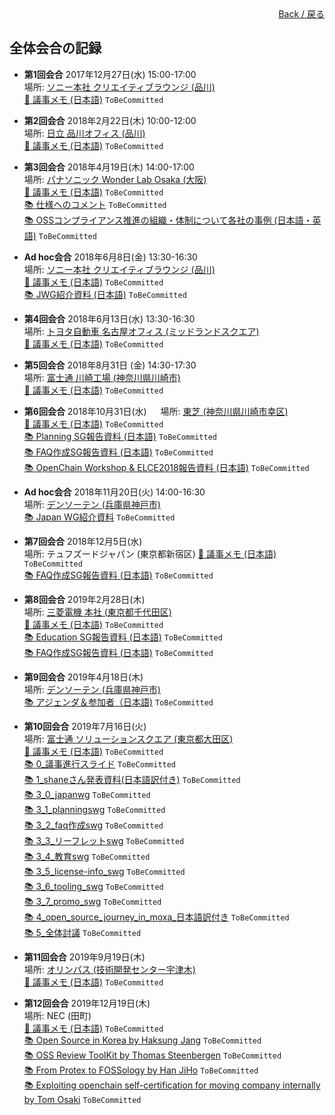 <div style="text-align: right;">
<a href="/Onboarding-JWG/">Back / 戻る</a>
</div>

## 全体会合の記録

- **第1回会合** 2017年12月27日(水) 15:00-17:00  
場所: [ソニー本社 クリエイティブラウンジ (品川)](https://www.sony.co.jp/SonyInfo/CorporateInfo/Data/Map/index.html)  
[&#x1f4dd; 議事メモ (日本語)]() ```ToBeCommitted```  

- **第2回会合** 2018年2月22日(木) 10:00-12:00  
場所: [日立 品川オフィス (品川)](http://sasp.mapion.co.jp/b/hitachi/info/BA850354/?view=r)  
[&#x1f4dd; 議事メモ (日本語)]() ```ToBeCommitted```  

- **第3回会合** 2018年4月19日(木) 14:00-17:00  
場所: [パナソニック Wonder Lab Osaka (大阪)](https://www.panasonic.com/jp/corporate/wonders/pdf/wlo_map.pdf)  
[&#x1f4dd; 議事メモ (日本語)]() ```ToBeCommitted```  
[&#x1f4da; 仕様へのコメント]() ```ToBeCommitted```  
[&#x1f4da; OSSコンプライアンス推進の組織・体制について各社の事例 (日本語・英語)]() ```ToBeCommitted```  

- **Ad hoc会合** 2018年6月8日(金) 13:30-16:30  
場所: [ソニー本社 クリエイティブラウンジ (品川)](https://www.sony.co.jp/SonyInfo/CorporateInfo/Data/Map/index.html)  
[&#x1f4dd; 議事メモ (日本語)]() ```ToBeCommitted```  
[&#x1f4da; JWG紹介資料 (日本語)]() ```ToBeCommitted```  

- **第4回会合** 2018年6月13日(水) 13:30-16:30  
場所: [トヨタ自動車 名古屋オフィス (ミッドランドスクエア)](http://www.toyota.co.jp/jpn/company/about_toyota/outline/nagoya_office.html)  
[&#x1f4dd; 議事メモ (日本語)]() ```ToBeCommitted```  

- **第5回会合** 2018年8月31日 (金) 14:30-17:30  
場所: [富士通 川崎工場 (神奈川県川崎市)](http://www.fujitsu.com/jp/about/corporate/facilities/kawasaki/index.html)  
[&#x1f4dd; 議事メモ (日本語)]() ```ToBeCommitted```  

- **第6回会合** 2018年10月31日(水)  　
場所: [東芝 (神奈川県川崎市幸区)](https://www.toshiba.co.jp/about/location/index_j.htm#KAWASAKI)  
[&#x1f4dd; 議事メモ (日本語)]() ```ToBeCommitted```  
[&#x1f4da; Planning SG報告資料 (日本語)]() ```ToBeCommitted```  
[&#x1f4da; FAQ作成SG報告資料 (日本語)]() ```ToBeCommitted```  
[&#x1f4da; OpenChain Workshop & ELCE2018報告資料 (日本語)]() ```ToBeCommitted```  

- **Ad hoc会合** 2018年11月20日(火) 14:00-16:30  
場所: [デンソーテン (兵庫県神戸市)](https://www.denso-ten.com/jp/company/profile/map/)  
[&#x1f4da; Japan WG紹介資料]() ```ToBeCommitted```  

- **第7回会合** 2018年12月5日(水)  
場所: テュフズードジャパン (東京都新宿区)
[&#x1f4dd; 議事メモ (日本語)]() ```ToBeCommitted```  
[&#x1f4da; FAQ作成SG報告資料 (日本語)]() ```ToBeCommitted```  

- **第8回会合** 2019年2月28日(木)  
場所: [三菱電機 本社 (東京都千代田区)](http://www.mitsubishielectric.co.jp/corporate/gaiyo/network/head/)  
[&#x1f4dd; 議事メモ (日本語)]() ```ToBeCommitted```  
[&#x1f4da; Education SG報告資料 (日本語)]() ```ToBeCommitted```  
[&#x1f4da; FAQ作成SG報告資料 (日本語)]() ```ToBeCommitted```  

- **第9回会合** 2019年4月18日(木)  
場所: [デンソーテン (兵庫県神戸市)](https://www.denso-ten.com/jp/company/profile/map/)  
[&#x1f4da; アジェンダ＆参加者（日本語)]() ```ToBeCommitted```  

- **第10回会合** 2019年7月16日(火)  
場所: [富士通 ソリューションスクエア (東京都大田区)](https://www.fujitsu.com/jp/about/corporate/facilities/solutionsquare/)  
[&#x1f4dd; 議事メモ (日本語)]() ```ToBeCommitted```  
[&#x1f4da; 0_議事進行スライド]() ```ToBeCommitted```  
[&#x1f4da; 1_shaneさん発表資料(日本語訳付き)]() ```ToBeCommitted```  
[&#x1f4da; 3_0_japanwg]() ```ToBeCommitted```  
[&#x1f4da; 3_1_planningswg]() ```ToBeCommitted```  
[&#x1f4da; 3_2_faq作成swg]() ```ToBeCommitted```  
[&#x1f4da; 3_3_リーフレットswg]() ```ToBeCommitted```  
[&#x1f4da; 3_4_教育swg]() ```ToBeCommitted```  
[&#x1f4da; 3_5_license-info_swg]() ```ToBeCommitted```  
[&#x1f4da; 3_6_tooling_swg]() ```ToBeCommitted```  
[&#x1f4da; 3_7_promo_swg]() ```ToBeCommitted```  
[&#x1f4da; 4_open_source_journey_in_moxa_日本語訳付き]() ```ToBeCommitted```  
[&#x1f4da; 5_全体討議]() ```ToBeCommitted```  

- **第11回会合** 2019年9月19日(木)  
場所: [オリンパス (技術開発センター宇津木)](https://www.olympus.co.jp/company/base/map/olympus_utsugi.html)  
[&#x1f4dd; 議事メモ (日本語)]() ```ToBeCommitted```  

- **第12回会合** 2019年12月19日(木)  
場所: NEC (田町)  
[&#x1f4dd; 議事メモ (日本語)]() ```ToBeCommitted```  
[&#x1f4da; Open Source in Korea by Haksung Jang]() ```ToBeCommitted```  
[&#x1f4da; OSS Review ToolKit by Thomas Steenbergen]() ```ToBeCommitted```  
[&#x1f4da; From Protex to FOSSology by Han JiHo]() ```ToBeCommitted```  
[&#x1f4da; Exploiting openchain self-certification for moving company internally by Tom Osaki]() ```ToBeCommitted```  
